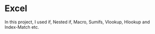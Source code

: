 # Excel
In this project, I used if, Nested if, Macro, Sumifs, Vlookup, Hlookup and Index-Match etc. 
